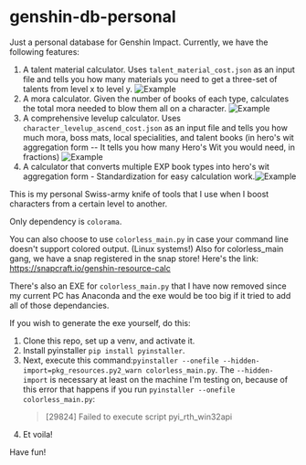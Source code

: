 # genshin-db-personal

Just a personal database for Genshin Impact.
Currently, we have the following features:

1. A talent material calculator. Uses `talent_material_cost.json` as an input file and tells you how many materials you need to get a three-set of talents from level x to level y. ![Example](https://media.discordapp.net/attachments/780657122589278239/859620593095933952/exper1.png)
2. A mora calculator. Given the number of books of each type, calculates the total mora needed to blow them all on a character. ![Example](https://media.discordapp.net/attachments/780657122589278239/859620596639072256/exper2.png)
3. A comprehensive levelup calculator. Uses `character_levelup_ascend_cost.json` as an input file and tells you how much mora, boss mats, local specialities, and talent books (in hero's wit aggregation form -- It tells you how many Hero's Wit you would need, in fractions) ![Example](https://cdn.discordapp.com/attachments/780657122589278239/859620597931311134/exper3.png)
4. A calculator that converts multiple EXP book types into hero's wit aggregation form - Standardization for easy calculation work.![Example](https://cdn.discordapp.com/attachments/780657122589278239/859620598124511253/exper4.png)

This is my personal Swiss-army knife of tools that I use when I boost characters from a certain level to another.

Only dependency is `colorama`.

You can also choose to use `colorless_main.py` in case your command line doesn't support colored output. (Linux systems!)
Also for colorless_main gang, we have a snap registered in the snap store! Here's the link: https://snapcraft.io/genshin-resource-calc

There's also an EXE for `colorless_main.py` that I have now removed since my current PC has Anaconda and the exe would be too big if it tried to add all of those dependancies.

If you wish to generate the exe yourself, do this:

1. Clone this repo, set up a venv, and activate it.
2. Install pyinstaller `pip install pyinstaller`.
3. Next, execute this command:`pyinstaller --onefile --hidden-import=pkg_resources.py2_warn colorless_main.py`. The `--hidden-import` is necessary at least on the machine I'm testing on, because of this error that happens if you run `pyinstaller --onefile colorless_main.py`:
   > [29824] Failed to execute script pyi_rth_win32api
4. Et voila!

Have fun!
